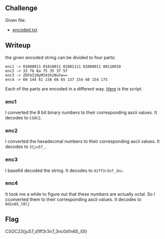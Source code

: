## Challenge
Given file:
- [encoded.txt](encoded.txt)

## Writeup
the given encoded string can be divided to four parts:
```
enc1 -> 01000011 01010011 01001111 01000011 00110010
enc2 -> 33 7b 6a 75 35 37 5f
enc3 -> ZDFmZjNyM243XzNuYw==
enc4 -> 60 144 61 156 66 65 137 154 60 154 175
```

Each of the parts are encoded in a different way.
[Here](script.py) is the script.

### enc1
I converted the 8 bit binary numbers to their corresponding ascii values.
It decodes to `CSOC2`.

### enc2
I converted the hexadecimal numbers to their corresponding ascii values.
It decodes to `3{ju57_`.

### enc3
I base64 decoded the string.
It decodes to `d1ff3r3n7_3nc`.

### enc4
It took me a while to figure out that these numbers are actually octal. So I cconverted them to their corresponding ascii values.
It decodes to `0d1n65_l0l}`

## Flag
CSOC23{ju57_d1ff3r3n7_3nc0d1n65_l0l}

